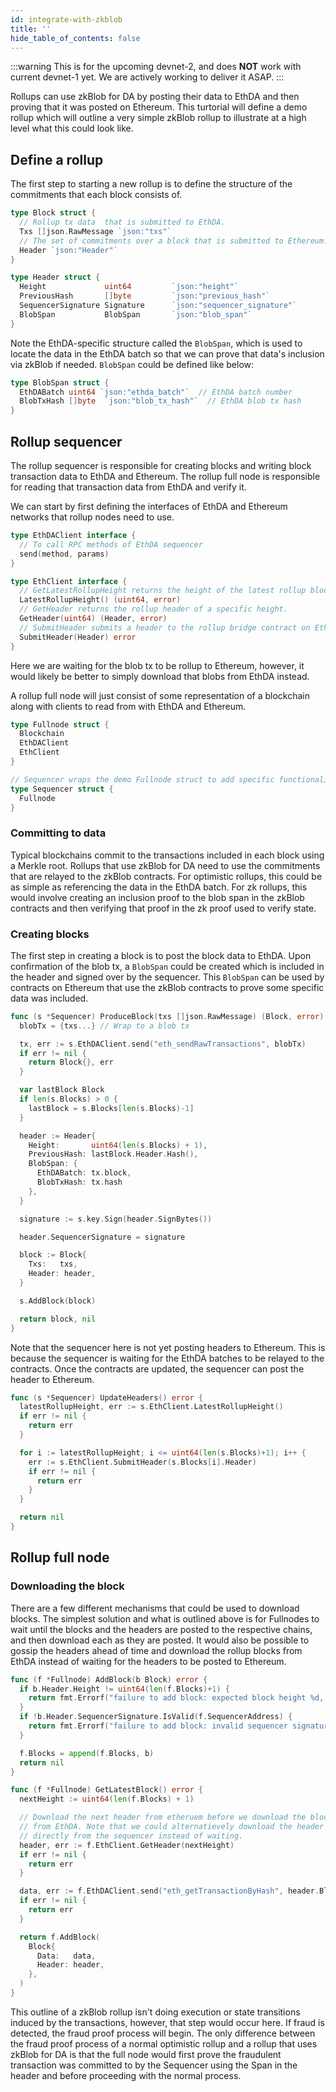 ```yaml
---
id: integrate-with-zkblob
title: ''
hide_table_of_contents: false
---
```


:::warning
This is for the upcoming devnet-2, and does **NOT** work with current devnet-1 yet. We are actively working to deliver it ASAP.
:::

Rollups can use zkBlob for DA by posting their data to EthDA and then proving that it was posted on Ethereum. This turtorial will define a demo rollup which will outline a very simple zkBlob rollup to illustrate at a high level what this could look like.

## Define a rollup

The first step to starting a new rollup is to define the structure of the commitments that each block consists of.

```go
type Block struct {
  // Rollup tx data  that is submitted to EthDA.
  Txs []json.RawMessage `json:"txs"`
  // The set of commitments over a block that is submitted to Ethereum.
  Header `json:"Header"`
}

type Header struct {
  Height             uint64         `json:"height"`
  PreviousHash       []byte         `json:"previous_hash"`
  SequencerSignature Signature      `json:"sequencer_signature"`
  BlobSpan           BlobSpan       `json:"blob_span"`
}
```

Note the EthDA-specific structure called the `BlobSpan`, which is used to locate the data in the EthDA batch so that we can prove that data's inclusion via zkBlob if needed. `BlobSpan` could be defined like below:

```go
type BlobSpan struct {
  EthDABatch uint64 `json:"ethda_batch"`  // EthDA batch number
  BlobTxHash []byte  `json:"blob_tx_hash"`  // EthDA blob tx hash
}
```

## Rollup sequencer

The rollup sequencer is responsible for creating blocks and writing block transaction data to EthDA and Ethereum. The rollup full node is responsible for reading that transaction data from EthDA and verify it. 

We can start by first defining the interfaces of EthDA and Ethereum networks that rollup nodes need to use.

```go
type EthDAClient interface {
  // To call RPC methods of EthDA sequencer
  send(method, params)
}

type EthClient interface {
  // GetLatestRollupHeight returns the height of the latest rollup block by querying the appropriate contract on Ethereum.
  LatestRollupHeight() (uint64, error)
  // GetHeader returns the rollup header of a specific height.
  GetHeader(uint64) (Header, error)
  // SubmitHeader submits a header to the rollup bridge contract on Ethereum.
  SubmitHeader(Header) error
}
```

Here we are waiting for the blob tx to be rollup to Ethereum, however, it would likely be better to simply download that blobs from EthDA instead.

A rollup full node will just consist of some representation of a blockchain along with clients to read from with EthDA and Ethereum.

```go
type Fullnode struct {
  Blockchain
  EthDAClient
  EthClient
}

// Sequencer wraps the demo Fullnode struct to add specific functionality for producing blocks.
type Sequencer struct {
  Fullnode
}
```

### Committing to data

Typical blockchains commit to the transactions included in each block using a Merkle root. Rollups that use zkBlob for DA need to use the commitments that are relayed to the zkBlob contracts. For optimistic rollups, this could be as simple as referencing the data in the EthDA batch. For zk rollups, this would involve creating an inclusion proof to the blob span in the zkBlob contracts and then verifying that proof in the zk proof used to verify state.

### Creating blocks

The first step in creating a block is to post the block data to EthDA. Upon confirmation of the blob tx, a `BlobSpan` could be created which is included in the header and signed over by the sequencer. This `BlobSpan` can be used by contracts on Ethereum that use the zkBlob contracts to prove some specific data was included.

```go
func (s *Sequencer) ProduceBlock(txs []json.RawMessage) (Block, error) {
  blobTx = {txs...} // Wrap to a blob tx

  tx, err := s.EthDAClient.send("eth_sendRawTransactions", blobTx)
  if err != nil {
    return Block{}, err
  }

  var lastBlock Block
  if len(s.Blocks) > 0 {
    lastBlock = s.Blocks[len(s.Blocks)-1]
  }

  header := Header{
    Height:       uint64(len(s.Blocks) + 1),
    PreviousHash: lastBlock.Header.Hash(),
    BlobSpan: {
      EthDABatch: tx.block,
      BlobTxHash: tx.hash
    },
  }

  signature := s.key.Sign(header.SignBytes())

  header.SequencerSignature = signature

  block := Block{
    Txs:   txs,
    Header: header,
  }

  s.AddBlock(block)

  return block, nil
}
```

Note that the sequencer here is not yet posting headers to Ethereum. This is because the sequencer is waiting for the EthDA batches to be relayed to the contracts. Once the contracts are updated, the sequencer can post the header to Ethereum.

```go
func (s *Sequencer) UpdateHeaders() error {
  latestRollupHeight, err := s.EthClient.LatestRollupHeight()
  if err != nil {
    return err
  }

  for i := latestRollupHeight; i <= uint64(len(s.Blocks)+1); i++ {
    err := s.EthClient.SubmitHeader(s.Blocks[i].Header)
    if err != nil {
      return err
    }
  }

  return nil
}
```

## Rollup full node

### Downloading the block

There are a few different mechanisms that could be used to download blocks. The simplest solution and what is outlined above is for Fullnodes to wait until the blocks and the headers are posted to the respective chains, and then download each as they are posted. It would also be possible to gossip the headers ahead of time and download the rollup blocks from EthDA instead of waiting for the headers to be posted to Ethereum.

```go
func (f *Fullnode) AddBlock(b Block) error {
  if b.Header.Height != uint64(len(f.Blocks)+1) {
    return fmt.Errorf("failure to add block: expected block height %d, got %d", len(f.Blocks)+1, b.Header.Height)
  }
  if !b.Header.SequencerSignature.IsValid(f.SequencerAddress) {
    return fmt.Errorf("failure to add block: invalid sequencer signature")
  }

  f.Blocks = append(f.Blocks, b)
  return nil
}

func (f *Fullnode) GetLatestBlock() error {
  nextHeight := uint64(len(f.Blocks) + 1)

  // Download the next header from etheruem before we download the block data
  // from EthDA. Note that we could alternatievely download the header
  // directly from the sequencer instead of waiting.
  header, err := f.EthClient.GetHeader(nextHeight)
  if err != nil {
    return err
  }

  data, err := f.EthDAClient.send("eth_getTransactionByHash", header.BlobSpan.BlobTx)
  if err != nil {
    return err
  }

  return f.AddBlock(
    Block{
      Data:   data,
      Header: header,
    },
  )
}
```

This outline of a zkBlob rollup isn't doing execution or state transitions induced by the transactions, however, that step would occur here. If fraud is detected, the fraud proof process will begin. The only difference between the fraud proof process of a normal optimistic rollup and a rollup that uses zkBlob for DA is that the full node would first prove the fraudulent transaction was committed to by the Sequencer using the Span in the header and before proceeding with the normal process.